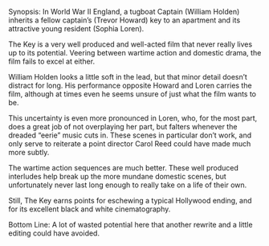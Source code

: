 Synopsis: In World War II England, a tugboat Captain (William Holden) inherits a fellow captain’s (Trevor Howard) key to an apartment and its attractive young resident (Sophia Loren).

The Key is a very well produced and well-acted film that never really lives up to its potential.  Veering between wartime action and domestic drama, the film fails to excel at either. 

William Holden looks a little soft in the lead, but that minor detail doesn’t distract for long. His performance opposite Howard and Loren carries the film, although at times even he seems unsure of just what the film wants to be.  

This uncertainty is even more pronounced in Loren, who, for the most part, does a great job of not overplaying her part, but falters whenever the dreaded “eerie” music cuts in.  These scenes in particular don’t work, and only serve to reiterate a point director Carol Reed could have made much more subtly. 

The wartime action sequences are much better.  These well produced interludes help break up the more mundane domestic scenes, but unfortunately never last long enough to really take on a life of their own.

Still, The Key earns points for eschewing a typical Hollywood ending, and for its excellent black and white cinematography.

Bottom Line: A lot of wasted potential here that another rewrite and a little editing could have avoided.
